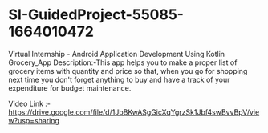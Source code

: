 # SI-GuidedProject-55085-1664010472
Virtual Internship - Android Application Development Using Kotlin
Grocery_App
Description:-This app helps you to make a proper list of grocery items with quantity and price so that, when you go for shopping next time you don't forget anything to buy and have a track of your expenditure for budget maintenance.

Video Link :- https://drive.google.com/file/d/1JbBKwASgGicXqYgrzSk1Jbf4swBvvBpV/view?usp=sharing
